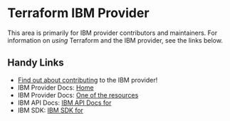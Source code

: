 # Terraform IBM Provider 
<!-- markdownlint-disable MD026 -->
This area is primarily for IBM provider contributors and maintainers. For information on _using_ Terraform and the IBM provider, see the links below.


## Handy Links
* [Find out about contributing](../../../CONTRIBUTING.md) to the IBM provider!
* IBM Provider Docs: [Home](https://registry.terraform.io/providers/IBM-Cloud/ibm/latest/docs)
* IBM Provider Docs: [One of the  resources](https://registry.terraform.io/providers/IBM-Cloud/ibm/latest/docs/resources/toolchain_tool_sonarqube)
* IBM API Docs: [IBM API Docs for ]()
* IBM  SDK: [IBM SDK for ](https://github.com/IBM/appconfiguration-go-admin-sdk/tree/master/toolchainv2)
